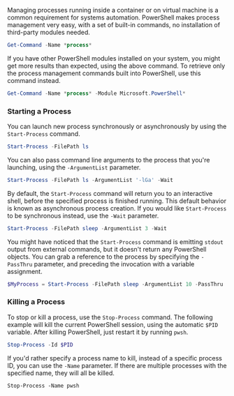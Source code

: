 Managing processes running inside a container or on virtual machine is a common requirement for systems automation. PowerShell makes process management very easy, with a set of built-in commands, no installation of third-party modules needed.

```powershell
Get-Command -Name *process*
```

If you have other PowerShell modules installed on your system, you might get more results than expected, using the above command. To retrieve only the process management commands built into PowerShell, use this command instead.

```powershell
Get-Command -Name *process* -Module Microsoft.PowerShell*
```

### Starting a Process

You can launch new process synchronously or asynchronously by using the `Start-Process` command.

```powershell
Start-Process -FilePath ls
```

You can also pass command line arguments to the process that you're launching, using the `-ArgumentList` parameter.

```powershell
Start-Process -FilePath ls -ArgumentList '-lGa' -Wait
```

By default, the `Start-Process` command will return you to an interactive shell, before the specified process is finished running. This default behavior is known as asynchronous process creation. If you would like `Start-Process` to be synchronous instead, use the `-Wait` parameter.

```powershell
Start-Process -FilePath sleep -ArgumentList 3 -Wait
```

You might have noticed that the `Start-Process` command is emitting `stdout` output from external commands, but it doesn't return any PowerShell objects. You can grab a reference to the process by specifying the `-PassThru` parameter, and preceding the invocation with a variable assignment.

```powershell
$MyProcess = Start-Process -FilePath sleep -ArgumentList 10 -PassThru
```

### Killing a Process

To stop or kill a process, use the `Stop-Process` command. The following example will kill the current PowerShell session, using the automatic `$PID` variable. After killing PowerShell, just restart it by running `pwsh`.

```powershell
Stop-Process -Id $PID
```

If you'd rather specify a process name to kill, instead of a specific process ID, you can use the `-Name` parameter. If there are multiple processes with the specified name, they will all be killed.

```
Stop-Process -Name pwsh
```